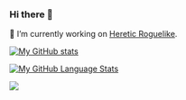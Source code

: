 ### Hi there 👋

🔭 I’m currently working on [Heretic Roguelike](https://github.com/biegomar/Heretic.Roguelike).

[![My GitHub stats](https://github-readme-stats.vercel.app/api?username=biegomar&include_all_commits=true&show_icons=true&theme=dracula)](https://github.com/anuraghazra/github-readme-stats)

[![My GitHub Language Stats](https://github-readme-stats.vercel.app/api/top-langs/?username=biegomar&hide=css,scss,html&langs_count=10&layout=compact&theme=dracula)](https://github.com/anuraghazra/github-readme-stats)

![ ](https://komarev.com/ghpvc/?username=biegomar&style=square&color=blueviolet)
<!--
**biegomar/biegomar** is a ✨ _special_ ✨ repository because its `README.md` (this file) appears on your GitHub profile.

Here are some ideas to get you started:

- 🔭 I’m currently working on ...
- 🌱 I’m currently learning ...
- 👯 I’m looking to collaborate on ...
- 🤔 I’m looking for help with ...
- 💬 Ask me about ...
- 📫 How to reach me: ...
- 😄 Pronouns: ...
- ⚡ Fun fact: ...
-->
